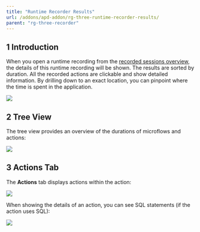 ```yaml
---
title: "Runtime Recorder Results"
url: /addons/apd-addon/rg-three-runtime-recorder-results/
parent: "rg-three-recorder"
---
```


## 1 Introduction

When you open a runtime recording from the [recorded sessions overview](rg-three-recorder), the details of this runtime recording will be shown. The results are sorted by duration. All the recorded actions are clickable and show detailed information. By drilling down to an exact location, you can pinpoint where the time is spent in the application.

![](attachments/rg-three/Performance_runtime_recording.png)

## 2 Tree View

The tree view provides an overview of the durations of microflows and actions:

![](attachments/rg-three/Performance_runtime_recording_ActionsTree.png)

## 3 Actions Tab

The **Actions** tab displays actions within the action:

![](attachments/rg-three/Performance_runtime_recording_ActionsActions.png)

When showing the details of an action, you can see SQL statements (if the action uses SQL):

![](attachments/rg-three/Performance_runtime_recording_Action.png)
